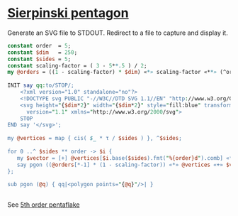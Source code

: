 [1]: https://rosettacode.org/wiki/Sierpinski_pentagon

# [Sierpinski pentagon][1]

Generate an SVG file to STDOUT. Redirect to a file to capture and display it.

```perl
constant order  = 5;
constant $dim   = 250;
constant $sides = 5;
constant scaling-factor = ( 3 - 5**.5 ) / 2;
my @orders = ((1 - scaling-factor) * $dim) «*» scaling-factor «**» (^order);
 
INIT say qq:to/STOP/;
    <?xml version="1.0" standalone="no"?>
    <!DOCTYPE svg PUBLIC "-//W3C//DTD SVG 1.1//EN" "http://www.w3.org/Graphics/SVG/1.1/DTD/svg11.dtd">
    <svg height="{$dim*2}" width="{$dim*2}" style="fill:blue" transform="translate($dim,$dim) rotate(-18)"
      version="1.1" xmlns="http://www.w3.org/2000/svg">
    STOP
END say '</svg>';
 
my @vertices = map { cis( $_ * τ / $sides ) }, ^$sides;
 
for 0 ..^ $sides ** order -> $i {
   my $vector = [+] @vertices[$i.base($sides).fmt("%{order}d").comb] «*» @orders;
   say pgon ((@orders[*-1] * (1 - scaling-factor)) «*» @vertices «+» $vector)».reals».fmt("%0.3f");
};
 
sub pgon (@q) { qq|<polygon points="{@q}"/>| }
 
```


See [5th order pentaflake](https://rosettacode.org/mw/images/5/57/Perl6_pentaflake.svg)
